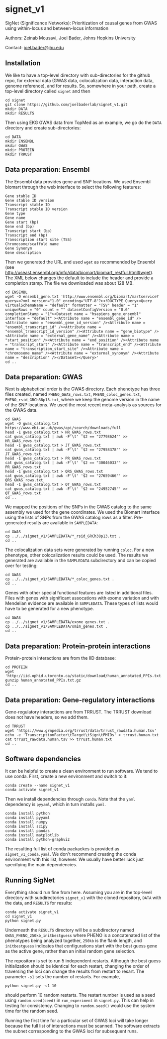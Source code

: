 # signet_v1
SigNet (Significance Networks): Prioritization of causal genes from GWAS using within-locus and between-locus information

Authors: Zeinab Mousavi, Joel Bader, Johns Hopkins University

Contact: joel.bader@jhu.edu

## Installation

We like to have a top-level directory with sub-directories for the github repo, for external data (GWAS data, colocalization data, interaction data, genome reference), and for results. So, somewhere in your path, create a top-level directory called `signet` and then
```
cd signet
git clone https://github.com/joelbaderlab/signet_v1.git
mkdir DATA
mkdir RESULTS
```

Then using EKG GWAS data from TopMed as an example, we go do the `DATA` directory and create sub-directories:
```
cd DATA
mkdir ENSEMBL
mkdir GWAS
mkdir PROTEIN
mkdir TRRUST
```

## Data preparation: Ensembl

The Ensembl data provides gene and SNP locations. We used Ensembl biomart through the web interface to select the following features:
```
Gene stable ID
Gene stable ID version
Transcript stable ID
Transcript stable ID version
Gene type
Gene name
Gene start (bp)
Gene end (bp)
Transcript start (bp)
Transcript end (bp)
Transcription start site (TSS)
Chromosome/scaffold name
Gene Synonym
Gene description
```

Then we generated the URL and used `wget` as recommended by Ensembl (see http://useast.ensembl.org/info/data/biomart/biomart_restful.html#wget). The XML below changes the default to include the header and provide a completion stamp. The file we downloaded was about 128 MB.
```
cd ENSEMBL
wget -O ensembl_gene.txt 'http://www.ensembl.org/biomart/martservice?query=<?xml version="1.0" encoding="UTF-8"?><!DOCTYPE Query><Query  virtualSchemaName = "default" formatter = "TSV" header = "1" uniqueRows = "0" count = "" datasetConfigVersion = "0.6" completionStamp = "1"><Dataset name = "hsapiens_gene_ensembl" interface = "default" ><Attribute name = "ensembl_gene_id" /><Attribute name = "ensembl_gene_id_version" /><Attribute name = "ensembl_transcript_id" /><Attribute name = "ensembl_transcript_id_version" /><Attribute name = "gene_biotype" /><Attribute name = "external_gene_name" /><Attribute name = "start_position" /><Attribute name = "end_position" /><Attribute name = "transcript_start" /><Attribute name = "transcript_end" /><Attribute name = "transcription_start_site" /><Attribute name = "chromosome_name" /><Attribute name = "external_synonym" /><Attribute name = "description" /></Dataset></Query>'
cd ..
```

## Data preparation: GWAS

Next is alphabetical order is the GWAS directory. Each phenotype has three files created, named `PHENO_GWAS_rows.txt`, `PHENO_coloc_genes.txt`, `PHENO_rsid_GRCh38p13.txt`, where we keep the genome version in the name of the SNP locations. We used the most recent meta-analysis as sources for the GWAS data.
```
cd GWAS
wget -O gwas_catalog.txt https://www.ebi.ac.uk/gwas/api/search/downloads/full
head -1 gwas_catalog.txt > HR_GWAS_rows.txt
cat gwas_catalog.txt | awk -F'\t' '$2 == "27798624"' >> HR_GWAS_rows.txt
head -1 gwas_catalog.txt > JT_GWAS_rows.txt
cat gwas_catalog.txt | awk -F'\t' '$2 == "27958378"' >> JT_GWAS_rows.txt
head -1 gwas_catalog.txt > PR_GWAS_rows.txt
cat gwas_catalog.txt | awk -F'\t' '$2 == "30046033"' >> PR_GWAS_rows.txt
head -1 gwas_catalog.txt > QRS_GWAS_rows.txt
cat gwas_catalog.txt | awk -F'\t' '$2 == "27659466"' >> QRS_GWAS_rows.txt
head -1 gwas_catalog.txt > QT_GWAS_rows.txt
cat gwas_catalog.txt | awk -F'\t' '$2 == "24952745"' >> QT_GWAS_rows.txt
cd ..
```

We mapped the positions of the SNPs in the GWAS catalog to the same assembly we used for the gene coordinates. We used the Biomart interface using the lists of SNPs from the GWAS catalog rows as a filter. Pre-generated results are available in `SAMPLEDATA`:
```
cd GWAS
cp ../../signet_v1/SAMPLEDATA/*_rsid_GRCh38p13.txt .
cd ..
```

The colocalization data sets were generated by running `coloc`. For a new phenotype, other colocalization results could be used. The results we generated are available in the `SAMPLEDATA` subdirectory and can be copied over for testing:
```
cd GWAS
cp ../../signet_v1/SAMPLEDATA/*_coloc_genes.txt .
cd ..
```

Genes with other special functional features are listed in additional files. Files with genes with significant assocations with exome variation and with Mendelian evidence are available in `SAMPLEDATA`. These types of lists would have to be generated for a new phenotype.
```
cd GWAS
cp ../../signet_v1/SAMPLEDATA/exome_genes.txt .
cp ../../signet_v1/SAMPLEDATA/omim_genes.txt .
cd ..
```

## Data preparation: Protein-protein interactions

Protein-protein interactions are from the IID database:
```
cd PROTEIN
wget 'http://iid.ophid.utoronto.ca/static/download/human_annotated_PPIs.txt.gz'
gunzip human_annotated_PPIs.txt.gz
cd ..
```

## Data preparation: Gene-regulatory interactions

Gene-regulatory interactions are from TRRUST. The TRRUST download does not have headers, so we add them.
```
cd TRRUST
wget 'https://www.grnpedia.org/trrust/data/trrust_rawdata.human.tsv'
echo -e 'TranscriptionFactor\tTarget\tSign\tPMIDs' > trrust.human.txt
cat trrust_rawdata.human.tsv >> trrust.human.txt
cd ..
```

## Software dependencies

It can be helpful to create a clean environment to run software. We tend to use conda. First, create a new environment and switch to it:
```
conda create --name signet_v1
conda activate signet_v1
```
Then we install dependencies through `conda`. Note that the `yaml` dependency is `pyyaml`, which in turn installs `yaml`.
```
conda install python
conda install pyyaml
conda install numpy
conda install scipy
conda install pandas
conda install matplotlib
conda install python-graphviz
```
The resulting full list of conda packackes is provided as `signet_v1_conda.yaml`. We don't recommend creating the conda environment with this list, however. We usually have better luck just specifying the main dependencies.

## Running SigNet

Everything should run fine from here. Assuming you are in the top-level directory with subdirectories `signet_v1` with the cloned repository, `DATA` with the data, and `RESULTS` for results:
```
conda activate signet_v1
cd signet_v1
python signet.py
```

Underneath the `RESULTS` directory will be a subdirectory named `GWAS_PHENO_250kb_initbestguess` where PHENO is a concatenated list of the phenotypes being analyzed together, `250kb` is the flank length, and `initbestguess` indicates that configurations start with the best guess gene as the active gene, rather than an initial random gene selection.

The repository is set to run 5 independent restarts. Although the best guess initialization should be identical for each restart, changing the order of traversing the loci can change the results from restart to resart. The parameter `-s1` sets the number of restarts. For example,
```
python signet.py -s1 10
```
should perform 10 random restarts. The restart number is used as a seed using `random.seed(seed)` in `run_experiment` in `signet.py`. This can help in testing for consistency. Changing to `random.seed()` would use the system time for the random seed.

Running the first time for a particular set of GWAS loci will take longer because the full list of interactions must be scanned. The software extracts the subnet corresponding to the GWAS loci for subsequent runs.

